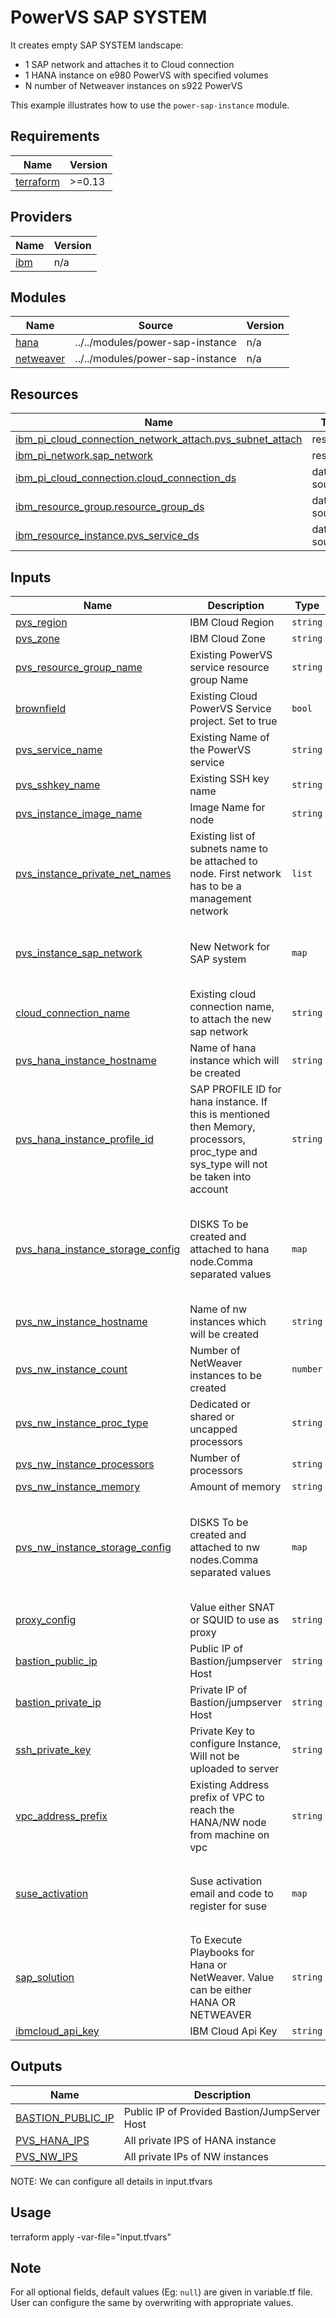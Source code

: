 # PowerVS SAP SYSTEM

It creates empty SAP SYSTEM landscape: 
- 1 SAP network and attaches it to Cloud connection
- 1 HANA instance on e980 PowerVS with specified volumes
- N number of Netweaver instances on s922 PowerVS 

This example illustrates how to use the `power-sap-instance` module.

<!-- BEGINNING OF PRE-COMMIT-TERRAFORM DOCS HOOK -->
## Requirements

| Name | Version |
|------|---------|
| <a name="requirement_terraform"></a> [terraform](#requirement\_terraform) | >=0.13 |

## Providers

| Name | Version |
|------|---------|
| <a name="provider_ibm"></a> [ibm](#provider\_ibm) | n/a |

## Modules

| Name | Source | Version |
|------|--------|---------|
| <a name="module_hana"></a> [hana](#module\_hana) | ../../modules/power-sap-instance | n/a |
| <a name="module_netweaver"></a> [netweaver](#module\_netweaver) | ../../modules/power-sap-instance | n/a |

## Resources

| Name | Type |
|------|------|
| [ibm_pi_cloud_connection_network_attach.pvs_subnet_attach](https://registry.terraform.io/providers/IBM-Cloud/ibm/latest/docs/resources/pi_cloud_connection_network_attach) | resource |
| [ibm_pi_network.sap_network](https://registry.terraform.io/providers/IBM-Cloud/ibm/latest/docs/resources/pi_network) | resource |
| [ibm_pi_cloud_connection.cloud_connection_ds](https://registry.terraform.io/providers/IBM-Cloud/ibm/latest/docs/data-sources/pi_cloud_connection) | data source |
| [ibm_resource_group.resource_group_ds](https://registry.terraform.io/providers/IBM-Cloud/ibm/latest/docs/data-sources/resource_group) | data source |
| [ibm_resource_instance.pvs_service_ds](https://registry.terraform.io/providers/IBM-Cloud/ibm/latest/docs/data-sources/resource_instance) | data source |

## Inputs

| Name                              | Description                                           | Type   | Default | Required |
|-----------------------------------|-------------------------------------------------------|--------|---------|----------|
| <a name="input_pvs_region"></a> [pvs\_region](#input\_pvs\_region) | IBM Cloud Region | `string` | n/a | yes |
| <a name="input_pvs_zone"></a> [pvs\_zone](#input\_pvs\_zone) | IBM Cloud Zone | `string` | n/a | yes |
| <a name="input_pvs_resource_group_name"></a> [pvs\_resource\_group\_name](#input\_pvs\_resource\_group\_name) | Existing PowerVS service resource group Name | `string` | n/a | yes |
| <a name="input_brownfield"></a> [brownfield](#input\_brownfield) | Existing Cloud PowerVS Service project. Set to true | `bool` | `true` | optional |
| <a name="input_pvs_service_name"></a> [pvs\_service\_name](#input\_pvs\_service\_name) | Existing Name of the PowerVS service | `string` | n/a | yes |
| <a name="input_pvs_sshkey_name"></a> [pvs\_sshkey\_name](#input\_pvs\_sshkey\_name) | Existing SSH key name | `string` | n/a | yes |
| <a name="input_pvs_instance_image_name"></a> [pvs\_instance\_image\_name](#input\_pvs\_instance\_image\_name) | Image Name for node | `string` | `"Linux-SUSE-SAP-12-4"` | optional |
| <a name="input_pvs_instance_private_net_names"></a> [pvs\_instance\_private\_net\_names](#input\_pvs\_instance\_private\_net\_names) | Existing list of subnets name to be attached to node. First network has to be a management network | `list` | n/a | yes |
| <a name="input_pvs_instance_sap_network"></a> [pvs\_instance\_sap\_network](#input\_pvs\_instance\_sap\_network) | New Network for SAP system | `map` | <pre>{<br>  "cidr": "10.111.1.1/24",<br>  "name": "sap_net"<br>}</pre> | optional |
| <a name="input_cloud_connection_name"></a> [cloud\_connection\_name](#input\_cloud\_connection\_name) | Existing cloud connection name, to attach the new sap network | `string` | n/a | yes |
| <a name="input_pvs_hana_instance_hostname"></a> [pvs\_hana\_instance\_hostname](#input\_pvs\_hana\_instance\_hostname) | Name of hana instance which will be created | `string` | n/a | yes |
| <a name="input_pvs_hana_instance_profile_id"></a> [pvs\_hana\_instance\_profile\_id](#input\_pvs\_hana\_instance\_profile\_id) | SAP PROFILE ID for hana instance. If this is mentioned then Memory, processors, proc\_type and sys\_type will not be taken into account | `string` | `"ush1-4x128"` | optional |
| <a name="input_pvs_hana_instance_storage_config"></a> [pvs\_hana\_instance\_storage\_config](#input\_pvs\_hana\_instance\_storage\_config) | DISKS To be created and attached to hana node.Comma separated values | `map` | {<br>  "counts": "8,8,1,1"<br>  "disks_size": "180,200,300,50"<br>  "names": "data,log,shared,usrsap"<br>  "paths": "/hana/data,/hana/log,/hana/shared,/usr/sap"<br>  "tiers": "tier1,tier1,tier3,tier3"<br>} | optional |
| <a name="input_pvs_nw_instance_hostname"></a> [pvs\_nw\_instance\_hostname](#input\_pvs\_nw\_instance\_hostname) | Name of nw instances which will be created | `string` | `"nw"` | optional |
| <a name="input_pvs_nw_instance_count"></a> [pvs\_nw\_instance\_count](#input\_pvs\_nw\_instance\_count) | Number of NetWeaver instances to be created | `number` | `2` | optional |
| <a name="input_pvs_nw_instance_proc_type"></a> [pvs\_nw\_instance\_proc\_type](#input\_pvs\_nw\_instance\_proc\_type) | Dedicated or shared or uncapped processors | `string` | `"dedicated"` | optional |
| <a name="input_pvs_nw_instance_processors"></a> [pvs\_nw\_instance\_processors](#input\_pvs\_nw\_instance\_processors) | Number of processors | `string` | `"4"` | optional |
| <a name="input_pvs_nw_instance_memory"></a> [pvs\_nw\_instance\_memory](#input\_pvs\_nw\_instance\_memory) | Amount of memory | `string` | `"400"` | optional |
| <a name="input_pvs_nw_instance_storage_config"></a> [pvs\_nw\_instance\_storage\_config](#input\_pvs\_nw\_instance\_storage\_config) | DISKS To be created and attached to nw nodes.Comma separated values | `map` | <pre>{<br>  "counts": "1,1",<br>  "disks_size": "50,60",<br>  "names": "usrsap,usrtrans",<br>  "paths": "/usr/sap,/usr/sap/trans",<br>  "tiers": "tier3,tier3"<br>}</pre> | optional |
| <a name="input_proxy_config"></a> [proxy\_config](#input\_proxy\_config) | Value either SNAT or SQUID to use as proxy | `string` | n/a | yes |
| <a name="input_bastion_public_ip"></a> [bastion\_public\_ip](#input\_bastion\_public\_ip) | Public IP of Bastion/jumpserver Host | `string` | n/a | yes |
| <a name="input_bastion_private_ip"></a> [bastion\_private\_ip](#input\_bastion\_private\_ip) | Private IP of Bastion/jumpserver Host | `string` | n/a | yes |
| <a name="input_ssh_private_key"></a> [ssh\_private\_key](#input\_ssh\_private\_key) | Private Key to configure Instance, Will not be uploaded to server | `string` | n/a | yes |
| <a name="input_vpc_address_prefix"></a> [vpc\_address\_prefix](#input\_vpc\_address\_prefix) | Existing Address prefix of VPC to reach the HANA/NW node from machine on vpc | `string` | `""` | optional |
| <a name="input_suse_activation"></a> [suse\_activation](#input\_suse\_activation) | Suse activation email and code to register for suse | `map` | <pre>{<br>  "activation_code": "",<br>  "activation_email": "",<br>  "required": false<br>}</pre> | optional |
| <a name="input_sap_solution"></a> [sap\_solution](#input\_sap\_solution) | To Execute Playbooks for Hana or NetWeaver. Value can be either HANA OR NETWEAVER | `string` | `"HANA"` | optional |
| <a name="input_ibmcloud_api_key"></a> [ibmcloud\_api\_key](#input\_ibmcloud\_api\_key) | IBM Cloud Api Key | `string` | `null` | optional |

## Outputs

| Name | Description |
|------|-------------|
| <a name="output_BASTION_PUBLIC_IP"></a> [BASTION\_PUBLIC\_IP](#output\_BASTION\_PUBLIC\_IP) | Public IP of Provided Bastion/JumpServer Host |
| <a name="output_PVS_HANA_IPS"></a> [PVS\_HANA\_IPS](#output\_PVS\_HANA\_IPS) | All private IPS of HANA instance |
| <a name="output_PVS_NW_IPS"></a> [PVS\_NW\_IPS](#output\_PVS\_NW\_IPS) | All private IPs of NW instances |

<!-- END OF PRE-COMMIT-TERRAFORM DOCS HOOK -->

NOTE: We can configure all details in input.tfvars

## Usage

terraform apply -var-file="input.tfvars"

## Note

For all optional fields, default values (Eg: `null`) are given in variable.tf file. User can configure the same by overwriting with appropriate values.
